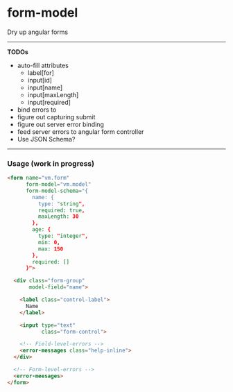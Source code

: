 # form-model

Dry up angular forms

---

__TODOs__

- auto-fill attributes
  - label[for]
  - input[id]
  - input[name]
  - input[maxLength]
  - input[required]
- bind errors to <error-messages>
- figure out capturing submit
- figure out server error binding
- feed server errors to angular form controller
- Use JSON Schema?

---

### Usage (work in progress)

```html
<form name="vm.form"
      form-model="vm.model"
      form-model-schema="{
        name: {
          type: "string",
          required: true,
          maxLength: 30
        },
        age: {
          type: "integer",
          min: 0,
          max: 150
        },
        required: []
      }">

  <div class="form-group"
       model-field="name">

    <label class="control-label">
      Name
    </label>

    <input type="text"
           class="form-control">

    <!-- Field-level-errors -->
    <error-messages class="help-inline">
  </div>

  <!-- Form-level-errors -->
  <error-meesages>
</form>
  ```
